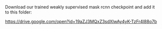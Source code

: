 Download our trained weakly supervised mask rcnn checkpoint and add it to this folder:

https://drive.google.com/open?id=19aZJ3MQxZ3sdXlwAy4yK-TzFr4l88o7b

